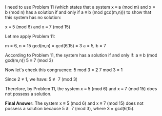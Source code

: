 I need to use Problem 11 (which states that a system x ≡ a (mod m) and x ≡ b (mod n) has a solution if and only if a ≡ b (mod gcd(m,n))) to show that this system has no solution:

x ≡ 5 (mod 6) and x ≡ 7 (mod 15)

Let me apply Problem 11:

m = 6, n = 15
gcd(m,n) = gcd(6,15) = 3
a = 5, b = 7

According to Problem 11, the system has a solution if and only if:
a ≡ b (mod gcd(m,n))
5 ≡ 7 (mod 3)

Now let's check this congruence:
5 mod 3 = 2
7 mod 3 = 1

Since 2 ≠ 1, we have:
5 ≢ 7 (mod 3)

Therefore, by Problem 11, the system x ≡ 5 (mod 6) and x ≡ 7 (mod 15) does not possess a solution.

**Final Answer:** The system x ≡ 5 (mod 6) and x ≡ 7 (mod 15) does not possess a solution because 5 ≢ 7 (mod 3), where 3 = gcd(6,15).